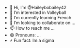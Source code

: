 - 👋 Hi, I’m @Haileybobailey42
- 👀 I’m interested in Volleyball
- 🌱 I’m currently learning French
- 💞️ I’m looking to collaborate on ...
- 📫 How to reach me ...
- 😄 Pronouns: ...
- ⚡ Fun fact: Im a sigma

<!---
Haileybobailey42/Haileybobailey42 is a ✨ special ✨ repository because its `README.md` (this file) appears on your GitHub profile.
You can click the Preview link to take a look at your changes.
--->
